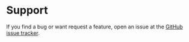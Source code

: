 
# Support

If you find a bug or want request a feature, open an issue at the [GitHub issue tracker](https://github.com/databio/pararead/issues).
